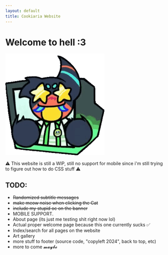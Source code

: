 ```yaml
---
layout: default
title: Cookiaria Website
---
```


# Welcome to hell :3

<img src="assets/gregoriah/excited.gif" class="centered resized">

⚠ This website is still a WIP, still no support for mobile since i'm still trying to figure out how to do CSS stuff ⚠

## TODO: 
- ~~Randomized subtitle messages~~
- ~~make meow noise when clicking the Cat~~
- ~~include my stupid oc on the banner~~
- MOBILE SUPPORT.
- About page (its just me testing shit right now lol)
- Actual proper welcome page because this one currently sucks ✅
- Index/search for all pages on the website 
- Art gallery
- more stuff to footer (source code, "copyleft 2024", back to top, etc)
- more to come 𝓶𝓪𝔂𝓫𝓮